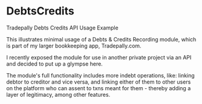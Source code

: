 # DebtsCredits

Tradepally Debts Credits API Usage Example

This illustrates minimal usage of a Debts & Credits Recording module, which is part of my larger bookkeeping app, Tradepally.com.

I recently exposed the module for use in another private project via an API and decided to put up a glympse here.

The module's full functionality includes more indebt operations, like: linking debtor to creditor and vice versa, and linking either of them to other users on the platform who can assent to txns meant for them - thereby adding a layer of legitimacy, among other features.
